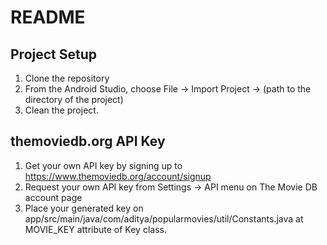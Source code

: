 # README #

## Project Setup ##

1. Clone the repository
2. From the Android Studio, choose File -> Import Project -> (path to the directory of the project)
3. Clean the project.

## themoviedb.org API Key ##

1. Get your own API key by signing up to https://www.themoviedb.org/account/signup
2. Request your own API key from Settings -> API menu on The Movie DB account page
3. Place your generated key on app/src/main/java/com/aditya/popularmovies/util/Constants.java at MOVIE_KEY attribute of Key class.

